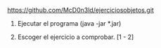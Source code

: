 https://github.com/McD0n3ld/ejerciciosobjetos.git

1. Ejecutar el programa (java -jar *.jar)

2. Escoger el ejercicio a comprobar. [1 - 2]